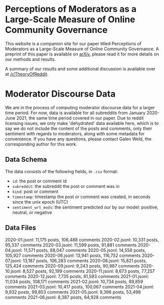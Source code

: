 # Perceptions of Moderators as a Large-Scale Measure of Online Community Governance

This website is a companion site for our paper titled Perceptions of Moderators as a Large-Scale Measure of Online Community Governance. A preprint of this paper is available on [arXiv](https://arxiv.org/abs/2401.16610), please read it for more details on our methods and results.

A summary of our results and some additional discussion is available over at [/r/TheoryOfReddit](https://www.reddit.com/r/TheoryOfReddit/comments/1ary8x8/identifying_promising_moderation_strategies/).

# Moderator Discourse Data

We are in the process of computing moderator discourse data for a larger time period. For now, data is available for all subreddits from January 2020-June 2021, the same time period covered in our paper. Due to reddit licensing issues, we only make 'dehydrated' data available here, which is to say we do not include the content of the posts and comments, only their sentiment with regards to moderators, along with some metadata for convenience. If you have any questions, please contact Galen Weld, the corresponding author for this work.

## Data Schema

The data consists of the following fields, in `.csv` format:
- `id`: the post or comment id
- `subreddit`: the subreddit the post or comment was in
- `kind`: post or comment
- `timestamp`: timestamp the post or comment was created, in seconds since the unix epoch (UTC)
- `sentiment_wrt_mods`: the sentiment predicted our by our model: positive, neutral, or negative

## Data Files
2020-01.jsonl: 11,175 posts, 106,488 comments
2020-02.jsonl: 10,331 posts, 95,337 comments
2020-03.jsonl: 11,599 posts, 91,881 comments
2020-04.jsonl: 11,571 posts, 88,047 comments
2020-05.jsonl: 14,558 posts, 105,927 comments
2020-06.jsonl: 13,941 posts, 116,752 comments
2020-07.jsonl: 13,187 posts, 106,283 comments
2020-08.jsonl: 15,821 posts, 125,424 comments
2020-09.jsonl: 9,243 posts, 90,987 comments
2020-10.jsonl: 8,527 posts, 92,199 comments
2020-11.jsonl: 8,673 posts, 77,257 comments
2020-12.jsonl: 7,735 posts, 81,593 comments
2021-01.jsonl: 11,034 posts, 108,171 comments
2021-02.jsonl: 10,734 posts, 89,859 comments
2021-03.jsonl: 10,417 posts, 100,067 comments
2021-04.jsonl: 9,932 posts, 99,853 comments
2021-05.jsonl: 9,366 posts, 53,498 comments
2021-06.jsonl: 8,387 posts, 64,928 comments
